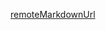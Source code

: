 [remoteMarkdownUrl](https://raw.githubusercontent.com/threefoldfoundation/info_foundation/development/src/grid/grid_what.md)